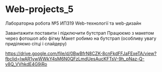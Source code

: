 # Web-projects_5

Лабораторна робота №5 ИПЗ19 Web-технології та web-дизайн

Завантажити поставити і підключити бутстрап
Працюємо з макетом через фотошоп або фігму
Макет робимо на бутстрап (особливу увагу приділяємо сітці і слайдеру)
 
https://drive.google.com/file/d/0BwBfrN8CZK-8cnFkdFFJaFExeTA/view?fbclid=IwAR1ywWWkY4sM6N0QFzLmdUesAucKFTsV-9h_pNaz-Q-v8Q_VVhkdE4G9jRo
